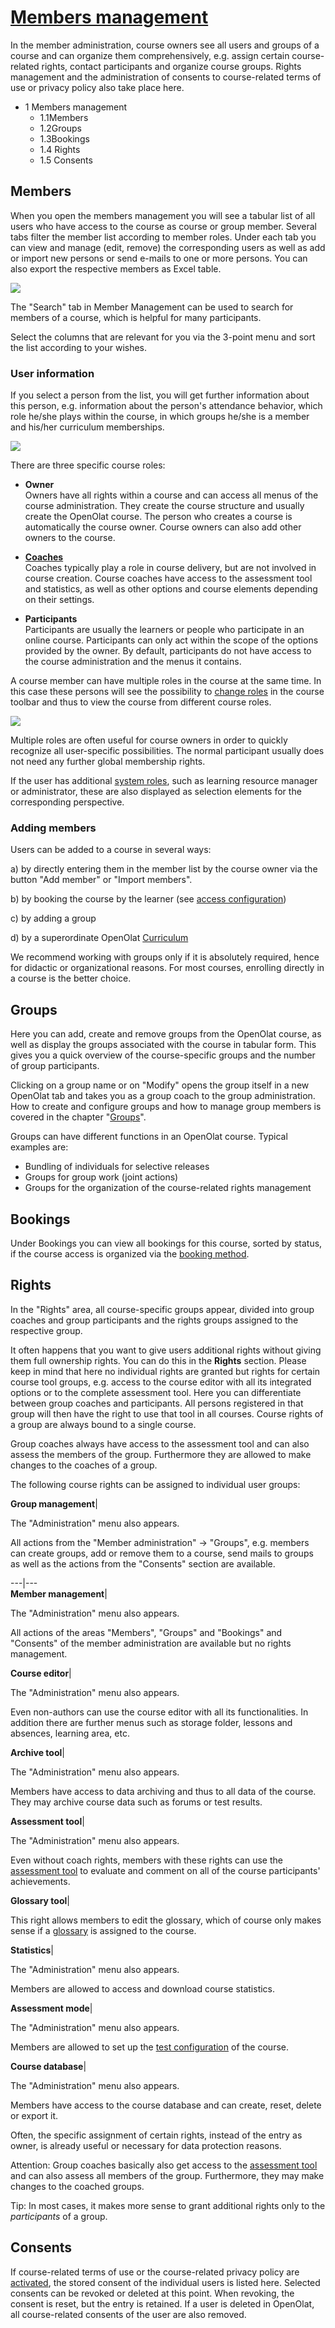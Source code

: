 #  [Members management](Members+management.html)

In the member administration, course owners see all users and groups of a
course and can organize them comprehensively, e.g. assign certain course-
related rights, contact participants and organize course groups. Rights
management and the administration of consents to course-related terms of use
or privacy policy also take place here.

  * 1 Members management 
    * 1.1Members
    * 1.2Groups
    * 1.3Bookings
    * 1.4 Rights
    * 1.5 Consents

## Members

When you open the members management you will see a tabular list of all users
who have access to the course as course or group member. Several tabs filter
the member list according to member roles. Under each tab you can view and
manage (edit, remove) the corresponding users as well as add or import new
persons or send e-mails to one or more persons. You can also export the
respective members as Excel table.

![](../../download/attachments/590936/memberst.png)

The "Search" tab in Member Management can be used to search for members of a
course, which is helpful for many participants.

Select the columns that are relevant for you via the 3-point menu and sort the
list according to your wishes.

### User information

If you select a person from the list, you will get further information about
this person, e.g. information about the person's attendance behavior, which
role he/she plays within the course, in which groups he/she is a member and
his/her curriculum memberships.

![](../../download/attachments/590041/Mitlied_bearbeiten1%EF%B9%96version=1&modificationDate=1614623187000&api=v2.jpg)

There are three specific course roles:

  *  **Owner**  
Owners have all rights within a course and can access all menus of the course
administration. They create the course structure and usually create the
OpenOlat course. The person who creates a course is automatically the course
owner. Course owners can also add other owners to the course.

  *  **[Coaches](Coach.html)**  
Coaches typically play a role in course delivery, but are not involved in
course creation. Course coaches have access to the assessment tool and
statistics, as well as other options and course elements depending on their
settings.

  *  **Participants**  
Participants are usually the learners or people who participate in an online
course. Participants can only act within the scope of the options provided by
the owner. By default, participants do not have access to the course
administration and the menus it contains.

A course member can have multiple roles in the course at the same time. In
this case these persons will see the possibility to [change
roles](Roles+and+Rights.html#RolesandRights-_rollenwechsel) in the course
toolbar and thus to view the course from different course roles.

![](../../download/attachments/590936/role_change.png)

Multiple roles are often useful for course owners in order to quickly
recognize all user-specific possibilities. The normal participant usually does
not need any further global membership rights.

If the user has additional [system roles](Roles+and+Rights.html), such as
learning resource manager or administrator, these are also displayed as
selection elements for the corresponding perspective.

### Adding members

Users can be added to a course in several ways:

a) by directly entering them in the member list by the course owner via the
button "Add member" or "Import members".

b) by booking the course by the learner (see [access
configuration](Access+configuration.html))

c) by adding a group

d) by a superordinate OpenOlat [Curriculum](Curriculum+Management.html)

We recommend working with groups only if it is absolutely required, hence for
didactic or organizational reasons. For most courses, enrolling directly in a
course is the better choice.

## Groups

Here you can add, create and remove groups from the OpenOlat course, as well
as display the groups associated with the course in tabular form. This gives
you a quick overview of the course-specific groups and the number of group
participants.

Clicking on a group name or on "Modify" opens the group itself in a new
OpenOlat tab and takes you as a group coach to the group administration. How
to create and configure groups and how to manage group members is covered in
the chapter "[Groups](Groups.html)".

Groups can have different functions in an OpenOlat course. Typical examples
are:

  * Bundling of individuals for selective releases
  * Groups for group work (joint actions)
  * Groups for the organization of the course-related rights management

## Bookings

Under Bookings you can view all bookings for this course, sorted by status, if
the course access is organized via the [booking
method](Access+configuration.html).

##  Rights

In the "Rights" area, all course-specific groups appear, divided into group
coaches and group participants and the rights groups assigned to the
respective group.

It often happens that you want to give users additional rights without giving
them full ownership rights. You can do this in the **Rights** section. Please
keep in mind that here no individual rights are granted but rights for certain
course tool groups, e.g. access to the course editor with all its integrated
options or to the complete assessment tool. Here you can differentiate between
group coaches and participants. All persons registered in that group will then
have the right to use that tool in all courses. Course rights of a group are
always bound to a single course.

Group coaches always have access to the assessment tool and can also assess
the members of the group. Furthermore they are allowed to make changes to the
coaches of a group.

The following course rights can be assigned to individual user groups:

 **Group management**|

The "Administration" menu also appears.

All actions from the "Member administration" → "Groups", e.g. members can
create groups, add or remove them to a course, send mails to groups as well as
the actions from the "Consents" section are available.  
  
---|---  
 **Member management**|

The "Administration" menu also appears.

All actions of the areas "Members", "Groups" and "Bookings" and "Consents" of
the member administration are available but no rights management.  
  
 **Course editor**|

The "Administration" menu also appears.

Even non-authors can use the course editor with all its functionalities. In
addition there are further menus such as storage folder, lessons and absences,
learning area, etc.  
  
 **Archive tool**|

The "Administration" menu also appears.

Members have access to data archiving and thus to all data of the course. They
may archive course data such as forums or test results.  
  
 **Assessment tool**|

The "Administration" menu also appears.

Even without coach rights, members with these rights can use the [assessment
tool](Assessment+tool+-+overview.html) to evaluate and comment on all of the
course participants' achievements.  
  
 **Glossary tool**|

This right allows members to edit the glossary, which of course only makes
sense if a [glossary](Using+Additional+Course+Features.html) is assigned to
the course.  
  
 **Statistics**|

The "Administration" menu also appears.

Members are allowed to access and download course statistics.  
  
 **Assessment mode**|

The "Administration" menu also appears.

Members are allowed to set up the [test configuration](Assessment+mode.html)
of the course.  
  
 **Course database**|

The "Administration" menu also appears.

Members have access to the course database and can create, reset, delete or
export it.  
  
Often, the specific assignment of certain rights, instead of the entry as
owner, is already useful or necessary for data protection reasons.

Attention: Group coaches basically also get access to the [assessment
tool](Assessment+tool+-+overview.html) and can also assess all members of the
group. Furthermore, they may make changes to the coached groups.

Tip: In most cases, it makes more sense to grant additional rights only to the
_participants_ of a group.

##  Consents

If course-related terms of use or the course-related privacy policy are
[activated](Course+Settings.html), the stored consent of the individual users
is listed here. Selected consents can be revoked or deleted at this point.
When revoking, the consent is reset, but the entry is retained. If a user is
deleted in OpenOlat, all course-related consents of the user are also removed.

  

